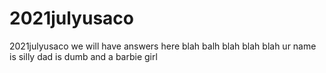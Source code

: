 # 2021julyusaco
2021julyusaco we will have answers here blah balh blah blah blah
ur name is silly
dad is dumb and a barbie girl

